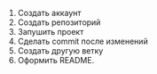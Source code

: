 1. Создать аккаунт
2. Создать репозиторий
3. Запушить проект
4. Сделать commit после изменений
5. Создать другую ветку
6. Оформить README.
